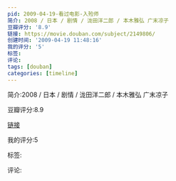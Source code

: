 ```yaml
---
pid: 2009-04-19-看过电影-入殓师
简介: 2008 / 日本 / 剧情 / 泷田洋二郎 / 本木雅弘 广末凉子
豆瓣评分: '8.9'
链接: https://movie.douban.com/subject/2149806/
创建时间: '2009-04-19 11:48:16'
我的评分: '5'
标签:
评论:
tags: [douban]
categories: [timeline]
---
```

简介:2008 / 日本 / 剧情 / 泷田洋二郎 / 本木雅弘 广末凉子

豆瓣评分:8.9

[链接](https://movie.douban.com/subject/2149806/)

我的评分:5

标签:

评论:

